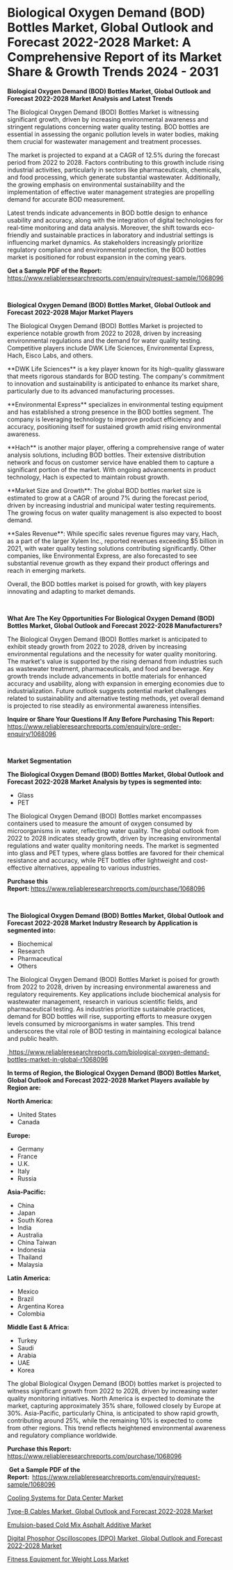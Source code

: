 <p><h1>Biological Oxygen Demand (BOD) Bottles Market, Global Outlook and Forecast 2022-2028 Market: A Comprehensive Report of its Market Share & Growth Trends 2024 - 2031</h1></p><p><strong>Biological Oxygen Demand (BOD) Bottles Market, Global Outlook and Forecast 2022-2028 Market Analysis and Latest Trends</strong></p>
<p><p>The Biological Oxygen Demand (BOD) Bottles Market is witnessing significant growth, driven by increasing environmental awareness and stringent regulations concerning water quality testing. BOD bottles are essential in assessing the organic pollution levels in water bodies, making them crucial for wastewater management and treatment processes. </p><p>The market is projected to expand at a CAGR of 12.5% during the forecast period from 2022 to 2028. Factors contributing to this growth include rising industrial activities, particularly in sectors like pharmaceuticals, chemicals, and food processing, which generate substantial wastewater. Additionally, the growing emphasis on environmental sustainability and the implementation of effective water management strategies are propelling demand for accurate BOD measurement.</p><p>Latest trends indicate advancements in BOD bottle design to enhance usability and accuracy, along with the integration of digital technologies for real-time monitoring and data analysis. Moreover, the shift towards eco-friendly and sustainable practices in laboratory and industrial settings is influencing market dynamics. As stakeholders increasingly prioritize regulatory compliance and environmental protection, the BOD bottles market is positioned for robust expansion in the coming years.</p></p>
<p><strong>Get a Sample PDF of the Report:&nbsp;</strong> <a href="https://www.reliableresearchreports.com/enquiry/request-sample/1068096?utm_campaign=31&utm_medium=2&utm_source=Github&utm_content=ia&utm_term=04122024&utm_id=biological-oxygen-demand-bod-bottles-market-global-outlook-and-forecast-2022-2028">https://www.reliableresearchreports.com/enquiry/request-sample/1068096</a></p>
<p>&nbsp;</p>
<p><strong>Biological Oxygen Demand (BOD) Bottles Market, Global Outlook and Forecast 2022-2028 Major Market Players</strong></p>
<p><p>The Biological Oxygen Demand (BOD) Bottles Market is projected to experience notable growth from 2022 to 2028, driven by increasing environmental regulations and the demand for water quality testing. Competitive players include DWK Life Sciences, Environmental Express, Hach, Eisco Labs, and others.</p><p>**DWK Life Sciences** is a key player known for its high-quality glassware that meets rigorous standards for BOD testing. The company's commitment to innovation and sustainability is anticipated to enhance its market share, particularly due to its advanced manufacturing processes.</p><p>**Environmental Express** specializes in environmental testing equipment and has established a strong presence in the BOD bottles segment. The company is leveraging technology to improve product efficiency and accuracy, positioning itself for sustained growth amid rising environmental awareness.</p><p>**Hach** is another major player, offering a comprehensive range of water analysis solutions, including BOD bottles. Their extensive distribution network and focus on customer service have enabled them to capture a significant portion of the market. With ongoing advancements in product technology, Hach is expected to maintain robust growth.</p><p>**Market Size and Growth**: The global BOD bottles market size is estimated to grow at a CAGR of around 7% during the forecast period, driven by increasing industrial and municipal water testing requirements. The growing focus on water quality management is also expected to boost demand.</p><p>**Sales Revenue**: While specific sales revenue figures may vary, Hach, as a part of the larger Xylem Inc., reported revenues exceeding $5 billion in 2021, with water quality testing solutions contributing significantly. Other companies, like Environmental Express, are also forecasted to see substantial revenue growth as they expand their product offerings and reach in emerging markets.</p><p>Overall, the BOD bottles market is poised for growth, with key players innovating and adapting to market demands.</p></p>
<p>&nbsp;</p>
<p><strong>What Are The Key Opportunities For Biological Oxygen Demand (BOD) Bottles Market, Global Outlook and Forecast 2022-2028 Manufacturers?</strong></p>
<p><p>The Biological Oxygen Demand (BOD) Bottles market is anticipated to exhibit steady growth from 2022 to 2028, driven by increasing environmental regulations and the necessity for water quality monitoring. The market's value is supported by the rising demand from industries such as wastewater treatment, pharmaceuticals, and food and beverage. Key growth trends include advancements in bottle materials for enhanced accuracy and usability, along with expansion in emerging economies due to industrialization. Future outlook suggests potential market challenges related to sustainability and alternative testing methods, yet overall demand is projected to rise steadily as environmental awareness intensifies.</p></p>
<p><strong>Inquire or Share Your Questions If Any Before Purchasing This Report:</strong> <a href="https://www.reliableresearchreports.com/enquiry/pre-order-enquiry/1068096?utm_campaign=31&utm_medium=2&utm_source=Github&utm_content=ia&utm_term=04122024&utm_id=biological-oxygen-demand-bod-bottles-market-global-outlook-and-forecast-2022-2028">https://www.reliableresearchreports.com/enquiry/pre-order-enquiry/1068096</a></p>
<p>&nbsp;</p>
<p><strong>Market Segmentation</strong></p>
<p><strong>The Biological Oxygen Demand (BOD) Bottles Market, Global Outlook and Forecast 2022-2028 Market Analysis by types is segmented into:</strong></p>
<p><ul><li>Glass</li><li>PET</li></ul></p>
<p><p>The Biological Oxygen Demand (BOD) Bottles market encompasses containers used to measure the amount of oxygen consumed by microorganisms in water, reflecting water quality. The global outlook from 2022 to 2028 indicates steady growth, driven by increasing environmental regulations and water quality monitoring needs. The market is segmented into glass and PET types, where glass bottles are favored for their chemical resistance and accuracy, while PET bottles offer lightweight and cost-effective alternatives, appealing to various industries.</p></p>
<p><strong>Purchase this Report:&nbsp;</strong><a href="https://www.reliableresearchreports.com/purchase/1068096?utm_campaign=31&utm_medium=2&utm_source=Github&utm_content=ia&utm_term=04122024&utm_id=biological-oxygen-demand-bod-bottles-market-global-outlook-and-forecast-2022-2028">https://www.reliableresearchreports.com/purchase/1068096</a></p>
<p>&nbsp;</p>
<p><strong>The Biological Oxygen Demand (BOD) Bottles Market, Global Outlook and Forecast 2022-2028 Market Industry Research by Application is segmented into:</strong></p>
<p><ul><li>Biochemical</li><li>Research</li><li>Pharmaceutical</li><li>Others</li></ul></p>
<p><p>The Biological Oxygen Demand (BOD) Bottles Market is poised for growth from 2022 to 2028, driven by increasing environmental awareness and regulatory requirements. Key applications include biochemical analysis for wastewater management, research in various scientific fields, and pharmaceutical testing. As industries prioritize sustainable practices, demand for BOD bottles will rise, supporting efforts to measure oxygen levels consumed by microorganisms in water samples. This trend underscores the vital role of BOD testing in maintaining ecological balance and public health.</p></p>
<p><a href="https://www.reliableresearchreports.com/biological-oxygen-demand-bottles-market-in-global-r1068096?utm_campaign=31&utm_medium=2&utm_source=Github&utm_content=ia&utm_term=04122024&utm_id=biological-oxygen-demand-bod-bottles-market-global-outlook-and-forecast-2022-2028">&nbsp;https://www.reliableresearchreports.com/biological-oxygen-demand-bottles-market-in-global-r1068096</a></p>
<p><strong>In terms of Region, the Biological Oxygen Demand (BOD) Bottles Market, Global Outlook and Forecast 2022-2028 Market Players available by Region are:</strong></p>
<p>
    <p> <strong> North America: </strong>
        <ul>
            <li>United States</li>
            <li>Canada</li>
        </ul>
        </p> 
    <p> <strong> Europe: </strong>
        <ul>
            <li>Germany</li>
            <li>France</li>
            <li>U.K.</li>
            <li>Italy</li>
            <li>Russia</li>
        </ul>
        </p> 
    <p> <strong> Asia-Pacific: </strong>
        <ul>
            <li>China</li>
            <li>Japan</li>
            <li>South Korea</li>
            <li>India</li>
            <li>Australia</li>
            <li>China Taiwan</li>
            <li>Indonesia</li>
            <li>Thailand</li>
            <li>Malaysia</li>
        </ul>
        </p> 
    <p> <strong> Latin America: </strong>
        <ul>
            <li>Mexico</li>
            <li>Brazil</li>
            <li>Argentina Korea</li>
            <li>Colombia</li>
        </ul>
        </p> 
    <p> <strong> Middle East & Africa: </strong>
        <ul>
            <li>Turkey</li>
            <li>Saudi</li>
            <li>Arabia</li>
            <li>UAE</li>
            <li>Korea</li>
        </ul>
    </p>
    </p>
<p><p>The global Biological Oxygen Demand (BOD) bottles market is projected to witness significant growth from 2022 to 2028, driven by increasing water quality monitoring initiatives. North America is expected to dominate the market, capturing approximately 35% share, followed closely by Europe at 30%. Asia-Pacific, particularly China, is anticipated to show rapid growth, contributing around 25%, while the remaining 10% is expected to come from other regions. This trend reflects heightened environmental awareness and regulatory compliance worldwide.</p></p>
<p><strong>Purchase this Report: </strong><a href="https://www.reliableresearchreports.com/purchase/1068096?utm_campaign=31&utm_medium=2&utm_source=Github&utm_content=ia&utm_term=04122024&utm_id=biological-oxygen-demand-bod-bottles-market-global-outlook-and-forecast-2022-2028">https://www.reliableresearchreports.com/purchase/1068096</a></p>
<p>&nbsp;<strong>Get a Sample PDF of the Report:&nbsp;&nbsp;</strong><a href="https://www.reliableresearchreports.com/enquiry/request-sample/1068096?utm_campaign=31&utm_medium=2&utm_source=Github&utm_content=ia&utm_term=04122024&utm_id=biological-oxygen-demand-bod-bottles-market-global-outlook-and-forecast-2022-2028">https://www.reliableresearchreports.com/enquiry/request-sample/1068096</a></p>
<p><strong></strong></p>
<p><p><a href="https://issuu.com/reportprime-2/docs/cooling-systems-for-data-center-market-size-2030.p?utm_campaign=31&utm_medium=2&utm_source=Github&utm_content=ia&utm_term=04122024&utm_id=biological-oxygen-demand-bod-bottles-market-global-outlook-and-forecast-2022-2028">Cooling Systems for Data Center Market</a></p><p><a href="https://github.com/shondapmbau/Market-Research-Report-List-1/blob/main/type-b-cables-market-global-outlook-and-forecast-2022-2028-market.md?utm_campaign=31&utm_medium=2&utm_source=Github&utm_content=ia&utm_term=04122024&utm_id=biological-oxygen-demand-bod-bottles-market-global-outlook-and-forecast-2022-2028">Type-B Cables Market, Global Outlook and Forecast 2022-2028 Market</a></p><p><a href="https://issuu.com/reportprime-2/docs/emulsion-based-cold-mix-asphalt-additive-market-si?utm_campaign=31&utm_medium=2&utm_source=Github&utm_content=ia&utm_term=04122024&utm_id=biological-oxygen-demand-bod-bottles-market-global-outlook-and-forecast-2022-2028">Emulsion-based Cold Mix Asphalt Additive Market</a></p><p><a href="https://github.com/MonroeBullock54/Market-Research-Report-List-1/blob/main/digital-phosphor-oscilloscopes-dpo-market-global-outlook-and-forecast-2022-2028-market.md?utm_campaign=31&utm_medium=2&utm_source=Github&utm_content=ia&utm_term=04122024&utm_id=biological-oxygen-demand-bod-bottles-market-global-outlook-and-forecast-2022-2028">Digital Phosphor Oscilloscopes (DPO) Market, Global Outlook and Forecast 2022-2028 Market</a></p><p><a href="https://www.linkedin.com/pulse/fitness-equipment-weight-loss-market-outlook-2024-2031-trends-ejyve?utm_campaign=31&utm_medium=2&utm_source=Github&utm_content=ia&utm_term=04122024&utm_id=biological-oxygen-demand-bod-bottles-market-global-outlook-and-forecast-2022-2028">Fitness Equipment for Weight Loss Market</a></p></p>